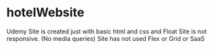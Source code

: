 # hotelWebsite
Udemy
Site is created just with basic html and css and Float
Site is not responsive. (No media queries)
Site has not used Flex or Grid or SaaS
